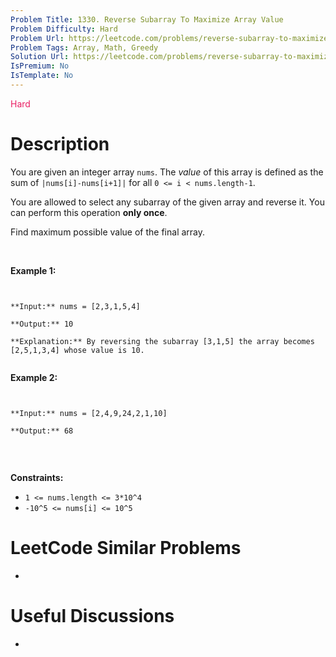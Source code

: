```yaml
---
Problem Title: 1330. Reverse Subarray To Maximize Array Value
Problem Difficulty: Hard
Problem Url: https://leetcode.com/problems/reverse-subarray-to-maximize-array-value/
Problem Tags: Array, Math, Greedy
Solution Url: https://leetcode.com/problems/reverse-subarray-to-maximize-array-value/solution/
IsPremium: No
IsTemplate: No
---
```


<span style="color: rgb(233, 30, 99);">Hard</span>

# Description

You are given an integer array `nums`. The *value* of this array is defined as the sum of `|nums[i]-nums[i+1]|` for all `0 <= i < nums.length-1`.


You are allowed to select any subarray of the given array and reverse it. You can perform this operation **only once**.


Find maximum possible value of the final array.


 


**Example 1:**



```

**Input:** nums = [2,3,1,5,4]
**Output:** 10
**Explanation:** By reversing the subarray [3,1,5] the array becomes [2,5,1,3,4] whose value is 10.

```

**Example 2:**



```

**Input:** nums = [2,4,9,24,2,1,10]
**Output:** 68

```

 


**Constraints:**


* `1 <= nums.length <= 3*10^4`
* `-10^5 <= nums[i] <= 10^5`


# LeetCode Similar Problems

- []()

# Useful Discussions

- []()

